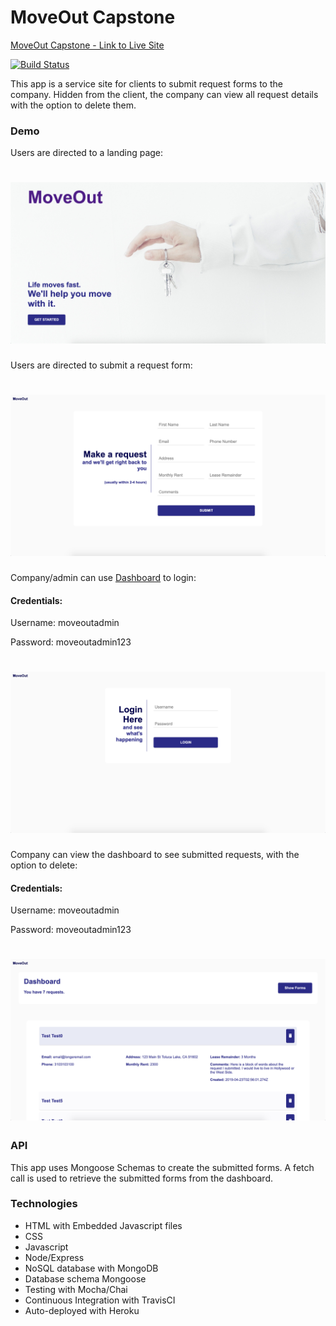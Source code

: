 # MoveOut Capstone

<a href="https://moveout-capstone.herokuapp.com">MoveOut Capstone - Link to Live Site</a><br>

[![Build Status](https://travis-ci.org/sarL3y/moveout-capstone.svg?branch=master)](https://travis-ci.org/sarL3y/moveout-capstone)

This app is a service site for clients to submit request forms to the company. Hidden from the client, the company can view all request details with the option to delete them.

### Demo

Users are directed to a landing page:

<h1 align="center">
  <img src="public/img/Homepage.png" alt="Homepage" width="600">
</h1>

Users are directed to submit a request form:

<h1 align="center">
  <img src="public/img/SubmitForm.png" alt="Submit Form" width="600">
</h1>

Company/admin can use <a href="https://moveout-capstone.herokuapp.com/dashboard">Dashboard</a> to login:
<h4>Credentials:</h4> 
Username: moveoutadmin 

Password: moveoutadmin123

<h1 align="center">
  <img src="public/img/LoginPage.png" alt="Login Page" width="600">
</h1>

Company can view the dashboard to see submitted requests, with the option to delete:

<h4>Credentials:</h4> 
Username: moveoutadmin 

Password: moveoutadmin123
<h1 align="center">
  <img src="public/img/Dashboard.png" alt="Login Page" width="600">
</h1>

### API

This app uses Mongoose Schemas to create the submitted forms. A fetch call is used to retrieve the submitted forms from the dashboard.

### Technologies
* HTML with Embedded Javascript files
* CSS
* Javascript
* Node/Express
* NoSQL database with MongoDB
* Database schema Mongoose
* Testing with Mocha/Chai
* Continuous Integration with TravisCI
* Auto-deployed with Heroku

